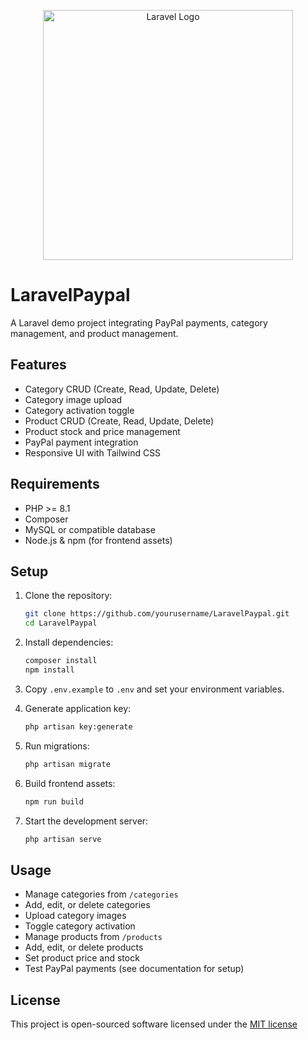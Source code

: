 <p align="center"><a href="https://laravel.com" target="_blank"><img src="https://raw.githubusercontent.com/laravel/art/master/logo-lockup/5%20SVG/2%20CMYK/1%20Full%20Color/laravel-logolockup-cmyk-red.svg" width="400" alt="Laravel Logo"></a></p>

# LaravelPaypal

A Laravel demo project integrating PayPal payments, category management, and product management.

## Features

- Category CRUD (Create, Read, Update, Delete)
- Category image upload
- Category activation toggle
- Product CRUD (Create, Read, Update, Delete)
- Product stock and price management
- PayPal payment integration
- Responsive UI with Tailwind CSS

## Requirements

- PHP >= 8.1
- Composer
- MySQL or compatible database
- Node.js & npm (for frontend assets)

## Setup

1. Clone the repository:
    ```sh
    git clone https://github.com/yourusername/LaravelPaypal.git
    cd LaravelPaypal
    ```

2. Install dependencies:
    ```sh
    composer install
    npm install
    ```

3. Copy `.env.example` to `.env` and set your environment variables.

4. Generate application key:
    ```sh
    php artisan key:generate
    ```

5. Run migrations:
    ```sh
    php artisan migrate
    ```

6. Build frontend assets:
    ```sh
    npm run build
    ```

7. Start the development server:
    ```sh
    php artisan serve
    ```

## Usage

- Manage categories from `/categories`
- Add, edit, or delete categories
- Upload category images
- Toggle category activation
- Manage products from `/products`
- Add, edit, or delete products
- Set product price and stock
- Test PayPal payments (see documentation for setup)

## License

This project is open-sourced software licensed under the [MIT license](https://opensource.org/licenses/MIT)
